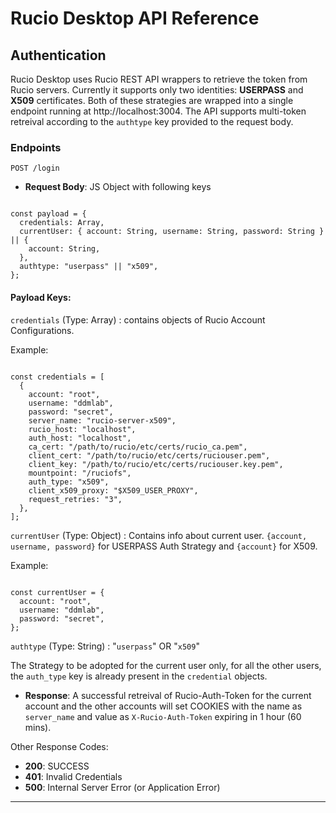# Rucio Desktop API Reference
## Authentication

Rucio Desktop uses Rucio REST API wrappers to retrieve the token from Rucio servers. Currently it supports only two identities: __USERPASS__ and __X509__ certificates.
Both of these strategies are wrapped into a single endpoint running at http://localhost:3004. The API supports multi-token retreival according to the `authtype` key provided to the request body.


### Endpoints

```HTTP
POST /login
```

* **Request Body**: JS Object with following keys

```JS

const payload = {
  credentials: Array,
  currentUser: { account: String, username: String, password: String } || {
    account: String,
  },
  authtype: "userpass" || "x509",
};

```

#### Payload Keys:

`credentials` (Type: Array) : contains objects of Rucio Account Configurations.

Example:

```JS

const credentials = [
  {
    account: "root",
    username: "ddmlab",
    password: "secret",
    server_name: "rucio-server-x509",
    rucio_host: "localhost",
    auth_host: "localhost",
    ca_cert: "/path/to/rucio/etc/certs/rucio_ca.pem",
    client_cert: "/path/to/rucio/etc/certs/ruciouser.pem",
    client_key: "/path/to/rucio/etc/certs/ruciouser.key.pem",
    mountpoint: "/ruciofs",
    auth_type: "x509",
    client_x509_proxy: "$X509_USER_PROXY",
    request_retries: "3",
  },
];

```

`currentUser` (Type: Object) : Contains info about current user. `{account, username, password}` for USERPASS Auth Strategy and `{account}` for X509.

Example:

```JS

const currentUser = {
  account: "root",
  username: "ddmlab",
  password: "secret",
};

```

`authtype` (Type: String) : "`userpass`" OR "`x509`"

The Strategy to be adopted for the current user only, for all the other users, the `auth_type` key is already present in the `credential` objects. 

* **Response**: A successful retreival of Rucio-Auth-Token for the current account and the other accounts will set COOKIES with the name as `server_name` and value as `X-Rucio-Auth-Token` expiring in 1 hour (60 mins).

Other Response Codes:

* **200**: SUCCESS
* **401**: Invalid Credentials
* **500**: Internal Server Error (or Application Error)

---